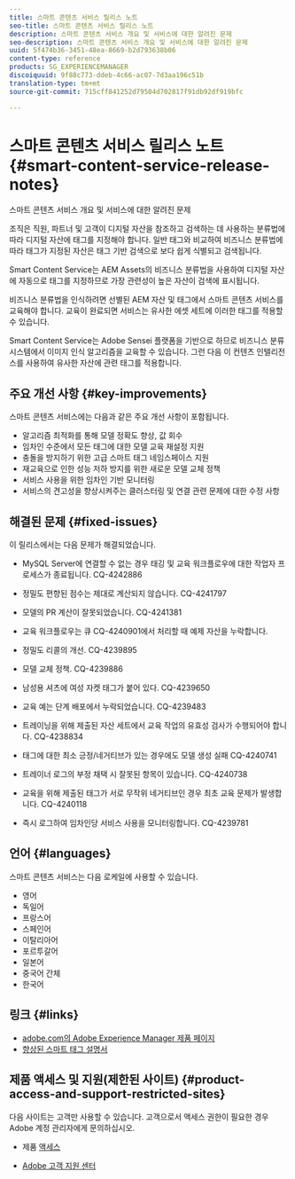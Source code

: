 ```yaml
---
title: 스마트 콘텐츠 서비스 릴리스 노트
seo-title: 스마트 콘텐츠 서비스 릴리스 노트
description: 스마트 콘텐츠 서비스 개요 및 서비스에 대한 알려진 문제
seo-description: 스마트 콘텐츠 서비스 개요 및 서비스에 대한 알려진 문제
uuid: 5f474b36-3451-48ea-8669-b2d793638b06
content-type: reference
products: SG_EXPERIENCEMANAGER
discoiquuid: 9f88c773-ddeb-4c66-ac07-7d3aa196c51b
translation-type: tm+mt
source-git-commit: 715cff841252d79504d702817f91db92df919bfc

---
```



# 스마트 콘텐츠 서비스 릴리스 노트 {#smart-content-service-release-notes}

스마트 콘텐츠 서비스 개요 및 서비스에 대한 알려진 문제

조직은 직원, 파트너 및 고객이 디지털 자산을 참조하고 검색하는 데 사용하는 분류법에 따라 디지털 자산에 태그를 지정해야 합니다. 일반 태그와 비교하여 비즈니스 분류법에 따라 태그가 지정된 자산은 태그 기반 검색으로 보다 쉽게 식별되고 검색됩니다.

Smart Content Service는 AEM Assets의 비즈니스 분류법을 사용하여 디지털 자산에 자동으로 태그를 지정하므로 가장 관련성이 높은 자산이 검색에 표시됩니다.

비즈니스 분류법을 인식하려면 선별된 AEM 자산 및 태그에서 스마트 콘텐츠 서비스를 교육해야 합니다. 교육이 완료되면 서비스는 유사한 에셋 세트에 이러한 태그를 적용할 수 있습니다.

Smart Content Service는 Adobe Sensei 플랫폼을 기반으로 하므로 비즈니스 분류 시스템에서 이미지 인식 알고리즘을 교육할 수 있습니다. 그런 다음 이 컨텐츠 인텔리전스를 사용하여 유사한 자산에 관련 태그를 적용합니다.

## 주요 개선 사항 {#key-improvements}

스마트 콘텐츠 서비스에는 다음과 같은 주요 개선 사항이 포함됩니다.

* 알고리즘 최적화를 통해 모델 정확도 향상, 값 회수
* 임차인 수준에서 모든 태그에 대한 모델 교육 재설정 지원
* 충돌을 방지하기 위한 고급 스마트 태그 네임스페이스 지원
* 재교육으로 인한 성능 저하 방지를 위한 새로운 모델 교체 정책
* 서비스 사용을 위한 임차인 기반 모니터링
* 서비스의 견고성을 향상시켜주는 클러스터링 및 연결 관련 문제에 대한 수정 사항

## 해결된 문제 {#fixed-issues}

이 릴리스에서는 다음 문제가 해결되었습니다.

* MySQL Server에 연결할 수 없는 경우 태깅 및 교육 워크플로우에 대한 작업자 프로세스가 종료됩니다. CQ-4242886

* 정밀도 편향된 점수는 제대로 계산되지 않습니다. CQ-4241797

* 모델의 PR 계산이 잘못되었습니다. CQ-4241381

* 교육 워크플로우는 큐 CQ-4240901에서 처리할 때 예제 자산을 누락합니다.

* 정밀도 리콜의 개선. CQ-4239895

* 모델 교체 정책. CQ-4239886

* 남성용 셔츠에 여성 자켓 태그가 붙어 있다. CQ-4239650

* 교육 예는 단계 배포에서 누락되었습니다. CQ-4239483

* 트레이닝을 위해 제출된 자산 세트에서 교육 작업의 유효성 검사가 수행되어야 합니다. CQ-4238834

* 태그에 대한 최소 긍정/네거티브가 있는 경우에도 모델 생성 실패 CQ-4240741

* 트레이너 로그의 부정 채택 시 잘못된 항목이 있습니다. CQ-4240738

* 교육을 위해 제출된 태그가 서로 무작위 네거티브인 경우 최초 교육 문제가 발생합니다. CQ-4240118

* 즉시 로그하여 임차인당 서비스 사용을 모니터링합니다. CQ-4239781

## 언어 {#languages}

스마트 콘텐츠 서비스는 다음 로케일에 사용할 수 있습니다.

* 영어
* 독일어
* 프랑스어
* 스페인어
* 이탈리아어
* 포르투갈어
* 일본어
* 중국어 간체
* 한국어

## 링크 {#links}

* [adobe.com의 Adobe Experience Manager 제품 페이지](https://www.adobe.com/marketing-cloud/experience-manager.html)
* [향상된 스마트 태그 설명서](/help/assets/enhanced-smart-tags.md)

## 제품 액세스 및 지원(제한된 사이트) {#product-access-and-support-restricted-sites}

다음 사이트는 고객만 사용할 수 있습니다. 고객으로서 액세스 권한이 필요한 경우 Adobe 계정 관리자에게 문의하십시오.

* [](https://daycare.day.com) 제품 [액세스](https://login.marketing.adobe.com)

* [Adobe 고객 지원 센터](https://helpx.adobe.com/contact/enterprise-support.ec.html)
